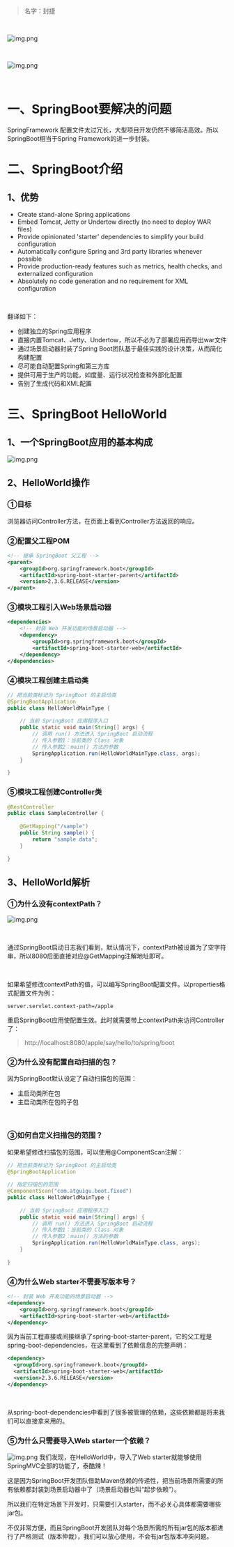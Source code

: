 
> 名字：封捷

<br/>

![img.png](images/img231.png)

<br/>

![img.png](images/img232.png)

<br/>

# 一、SpringBoot要解决的问题
SpringFramework 配置文件太过冗长，大型项目开发仍然不够简洁高效。所以SpringBoot相当于Spring Framework的进一步封装。

# 二、SpringBoot介绍
## 1、优势
- Create stand-alone Spring applications
- Embed Tomcat, Jetty or Undertow directly (no need to deploy WAR files)
- Provide opinionated 'starter' dependencies to simplify your build configuration
- Automatically configure Spring and 3rd party libraries whenever possible
- Provide production-ready features such as metrics, health checks, and externalized configuration
- Absolutely no code generation and no requirement for XML configuration

<br/>

翻译如下：
- 创建独立的Spring应用程序
- 直接内置Tomcat、Jetty、Undertow，所以不必为了部署应用而导出war文件
- 通过场景启动器封装了Spring Boot团队基于最佳实践的设计决策，从而简化构建配置
- 尽可能自动配置Spring和第三方库
- 提供可用于生产的功能，如度量、运行状况检查和外部化配置
- 告别了生成代码和XML配置

# 三、SpringBoot HelloWorld
## 1、一个SpringBoot应用的基本构成
![img.png](images/img222.png)

## 2、HelloWorld操作
### ①目标
浏览器访问Controller方法，在页面上看到Controller方法返回的响应。

### ②配置父工程POM
```xml
<!-- 继承 SpringBoot 父工程 -->
<parent>  
    <groupId>org.springframework.boot</groupId>  
    <artifactId>spring-boot-starter-parent</artifactId>  
    <version>2.3.6.RELEASE</version>  
</parent>
```

### ③模块工程引入Web场景启动器
```xml
<dependencies>  
	<!-- 封装 Web 开发功能的场景启动器 -->
    <dependency>  
        <groupId>org.springframework.boot</groupId>  
        <artifactId>spring-boot-starter-web</artifactId>  
    </dependency>  
</dependencies>
```

### ④模块工程创建主启动类
```java
// 把当前类标记为 SpringBoot 的主启动类  
@SpringBootApplication  
public class HelloWorldMainType {  
  
    // 当前 SpringBoot 应用程序入口  
    public static void main(String[] args) {  
        // 调用 run() 方法进入 SpringBoot 启动流程  
        // 传入参数1：当前类的 Class 对象  
        // 传入参数2：main() 方法的参数  
        SpringApplication.run(HelloWorldMainType.class, args);  
    }  
  
}
```

### ⑤模块工程创建Controller类
```java
@RestController  
public class SampleController {
  
    @GetMapping("/sample")  
    public String sample() {  
        return "sample data";  
    }  
  
}
```

## 3、HelloWorld解析
### ①为什么没有contextPath？
![img.png](images/img233.png)

<br/>

通过SpringBoot启动日志我们看到，默认情况下，contextPath被设置为了空字符串，所以8080后面直接对应@GetMapping注解地址即可。

<br/>

如果希望修改contextPath的值，可以编写SpringBoot配置文件。以properties格式配置文件为例：
```properties
server.servlet.context-path=/apple
```

重启SpringBoot应用使配置生效。此时就需要带上contextPath来访问Controller了：
> http://localhost:8080/apple/say/hello/to/spring/boot


### ②为什么没有配置自动扫描的包？
因为SpringBoot默认设定了自动扫描包的范围：
- 主启动类所在包
- 主启动类所在包的子包

<br/>

### ③如何自定义扫描包的范围？
如果希望修改扫描包的范围，可以使用@ComponentScan注解：
```java
// 把当前类标记为 SpringBoot 的主启动类  
@SpringBootApplication  
  
// 指定扫描包的范围  
@ComponentScan("com.atguigu.boot.fixed")  
public class HelloWorldMainType {  
  
    // 当前 SpringBoot 应用程序入口  
    public static void main(String[] args) {  
        // 调用 run() 方法进入 SpringBoot 启动流程  
        // 传入参数1：当前类的 Class 对象  
        // 传入参数2：main() 方法的参数  
        SpringApplication.run(HelloWorldMainType.class, args);  
    }  
  
}
```


### ④为什么Web starter不需要写版本号？
```xml
<!-- 封装 Web 开发功能的场景启动器 -->  
<dependency>  
    <groupId>org.springframework.boot</groupId>  
    <artifactId>spring-boot-starter-web</artifactId>  
</dependency>
```

因为当前工程直接或间接继承了spring-boot-starter-parent，它的父工程是spring-boot-dependencies，在这里看到了依赖信息的完整声明：
```xml
<dependency>  
  <groupId>org.springframework.boot</groupId>  
  <artifactId>spring-boot-starter-web</artifactId>  
  <version>2.3.6.RELEASE</version>  
</dependency>
```

<br/>

从spring-boot-dependencies中看到了很多被管理的依赖，这些依赖都是将来我们可以直接拿来用的。


### ⑤为什么只需要导入Web starter一个依赖？
![img.png](images/img234.png)
我们发现，在HelloWorld中，导入了Web starter就能够使用SpringMVC全部的功能了，泰酷辣！<br/>

这是因为SpringBoot开发团队借助Maven依赖的传递性，把当前场景所需要的所有依赖都封装到场景启动器中了（场景启动器也叫“起步依赖”）。<br/>

所以我们在特定场景下开发时，只需要引入starter，而不必关心具体都需要哪些jar包。<br/>

不仅非常方便，而且SpringBoot开发团队对每个场景所需的所有jar包的版本都进行了严格测试（版本仲裁），我们可以放心使用，不会有jar包版本冲突问题。